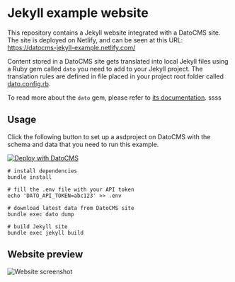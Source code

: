# Jekyll example website

This repository contains a Jekyll website integrated with a DatoCMS site. The site is deployed on Netlify, and can be seen at this URL: https://datocms-jekyll-example.netlify.com/

Content stored in a DatoCMS site gets translated into local Jekyll files using a Ruby gem called `dato` you need to add to your Jekyll project. The translation rules are defined in file placed in your project root folder called [dato.config.rb](https://github.com/datocms/jekyll-example/blob/master/dato.config.rb).

To read more about the `dato` gem, please refer to [its documentation](https://www.datocms.com/docs/jekyll).
ssss
## Usage

Click the following button to set up a asdproject on DatoCMS with the schema and data that you need to run this example.

[![Deploy with DatoCMS](https://dashboard.datocms.com/deploy/button.svg)](https://dashboard.datocms.com/deploy?repo=datocms/jekyll-example)


```
# install dependencies
bundle install

# fill the .env file with your API token
echo 'DATO_API_TOKEN=abc123' >> .env

# download latest data from DatoCMS site
bundle exec dato dump

# build Jekyll site
bundle exec jekyll build
```

## Website preview

![Website screenshot](https://raw.githubusercontent.com/datocms/jekyll-example/master/screenshot.png)
